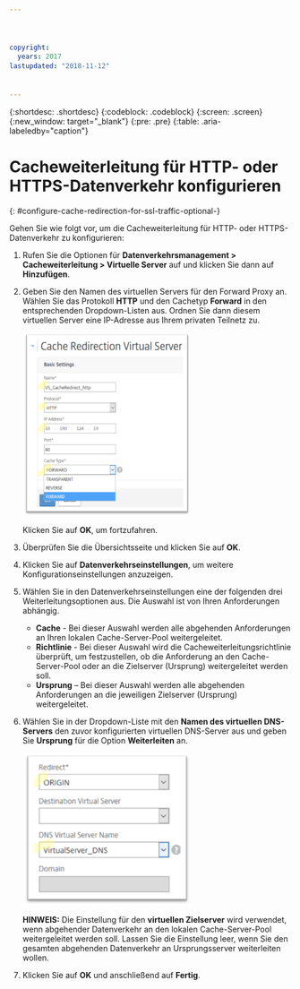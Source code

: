 ```yaml
---



copyright:
  years: 2017
lastupdated: "2018-11-12"


---
```


{:shortdesc: .shortdesc}
{:codeblock: .codeblock}
{:screen: .screen}
{:new_window: target="_blank"}
{:pre: .pre}
{:table: .aria-labeledby="caption"}

# Cacheweiterleitung für HTTP- oder HTTPS-Datenverkehr konfigurieren
{: #configure-cache-redirection-for-ssl-traffic-optional-}

Gehen Sie wie folgt vor, um die Cacheweiterleitung für HTTP- oder HTTPS-Datenverkehr zu konfigurieren:

1. Rufen Sie die Optionen für **Datenverkehrsmanagement > Cacheweiterleitung > Virtuelle Server** auf und klicken Sie dann auf **Hinzufügen**.
2. Geben Sie den Namen des virtuellen Servers für den Forward Proxy an. Wählen Sie das Protokoll **HTTP** und den Cachetyp **Forward** in den entsprechenden Dropdown-Listen aus. Ordnen Sie dann diesem virtuellen Server eine IP-Adresse aus Ihrem privaten Teilnetz zu.

	<img src="images/fp12.png" alt="Zeichnung" style="width: 300px;"/>

	Klicken Sie auf **OK**, um fortzufahren.

3. Überprüfen Sie die Übersichtsseite und klicken Sie auf **OK**.  
4. Klicken Sie auf **Datenverkehrseinstellungen**, um weitere Konfigurationseinstellungen anzuzeigen.
5. Wählen Sie in den Datenverkehrseinstellungen eine der folgenden drei Weiterleitungsoptionen aus. Die Auswahl ist von Ihren Anforderungen abhängig.
	* **Cache** - Bei dieser Auswahl werden alle abgehenden Anforderungen an Ihren lokalen Cache-Server-Pool weitergeleitet.
	* **Richtlinie** - Bei dieser Auswahl wird die Cacheweiterleitungsrichtlinie überprüft, um festzustellen, ob die Anforderung an den Cache-Server-Pool oder an die Zielserver (Ursprung) weitergeleitet werden soll.
	* **Ursprung** – Bei dieser Auswahl werden alle abgehenden Anforderungen an die jeweiligen Zielserver (Ursprung) weitergeleitet.

6. Wählen Sie in der Dropdown-Liste mit den **Namen des virtuellen DNS-Servers** den zuvor konfigurierten virtuellen DNS-Server aus und geben Sie **Ursprung** für die Option **Weiterleiten** an.

	<img src="images/fp13.png" alt="Zeichnung" style="width: 300px;"/>

	**HINWEIS:** Die Einstellung für den **virtuellen Zielserver** wird verwendet, wenn abgehender Datenverkehr an den lokalen Cache-Server-Pool weitergeleitet werden soll. Lassen Sie die Einstellung leer, wenn Sie den gesamten abgehenden Datenverkehr an Ursprungsserver weiterleiten wollen.

7. Klicken Sie auf **OK** und anschließend auf **Fertig**.
